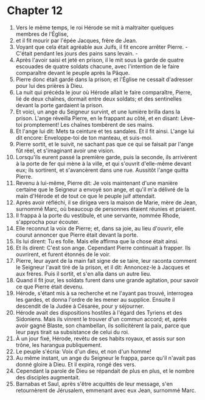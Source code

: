 # Chapter 12

1. Vers le même temps, le roi Hérode se mit à maltraiter quelques membres de l'Église,
2. et il fit mourir par l'épée Jacques, frère de Jean.
3. Voyant que cela était agréable aux Juifs, il fit encore arrêter Pierre. -C'était pendant les jours des pains sans levain. -
4. Après l'avoir saisi et jeté en prison, il le mit sous la garde de quatre escouades de quatre soldats chacune, avec l'intention de le faire comparaître devant le peuple après la Pâque.
5. Pierre donc était gardé dans la prison; et l'Église ne cessait d'adresser pour lui des prières à Dieu.
6. La nuit qui précéda le jour où Hérode allait le faire comparaître, Pierre, lié de deux chaînes, dormait entre deux soldats; et des sentinelles devant la porte gardaient la prison.
7. Et voici, un ange du Seigneur survint, et une lumière brilla dans la prison. L'ange réveilla Pierre, en le frappant au côté, et en disant: Lève-toi promptement! Les chaînes tombèrent de ses mains.
8. Et l'ange lui dit: Mets ta ceinture et tes sandales. Et il fit ainsi. L'ange lui dit encore: Enveloppe-toi de ton manteau, et suis-moi.
9. Pierre sortit, et le suivit, ne sachant pas que ce qui se faisait par l'ange fût réel, et s'imaginant avoir une vision.
10. Lorsqu'ils eurent passé la première garde, puis la seconde, ils arrivèrent à la porte de fer qui mène à la ville, et qui s'ouvrit d'elle-même devant eux; ils sortirent, et s'avancèrent dans une rue. Aussitôt l'ange quitta Pierre.
11. Revenu à lui-même, Pierre dit: Je vois maintenant d'une manière certaine que le Seigneur a envoyé son ange, et qu'il m'a délivré de la main d'Hérode et de tout ce que le peuple juif attendait.
12. Après avoir réfléchi, il se dirigea vers la maison de Marie, mère de Jean, surnommé Marc, où beaucoup de personnes étaient réunies et priaient.
13. Il frappa à la porte du vestibule, et une servante, nommée Rhode, s'approcha pour écouter.
14. Elle reconnut la voix de Pierre; et, dans sa joie, au lieu d'ouvrir, elle courut annoncer que Pierre était devant la porte.
15. Ils lui dirent: Tu es folle. Mais elle affirma que la chose était ainsi.
16. Et ils dirent: C'est son ange. Cependant Pierre continuait à frapper. Ils ouvrirent, et furent étonnés de le voir.
17. Pierre, leur ayant de la main fait signe de se taire, leur raconta comment le Seigneur l'avait tiré de la prison, et il dit: Annoncez-le à Jacques et aux frères. Puis il sortit, et s'en alla dans un autre lieu.
18. Quand il fit jour, les soldats furent dans une grande agitation, pour savoir ce que Pierre était devenu.
19. Hérode, s'étant mis à sa recherche et ne l'ayant pas trouvé, interrogea les gardes, et donna l'ordre de les mener au supplice. Ensuite il descendit de la Judée à Césarée, pour y séjourner.
20. Hérode avait des dispositions hostiles à l'égard des Tyriens et des Sidoniens. Mais ils vinrent le trouver d'un commun accord; et, après avoir gagné Blaste, son chambellan, ils sollicitèrent la paix, parce que leur pays tirait sa subsistance de celui du roi.
21. À un jour fixé, Hérode, revêtu de ses habits royaux, et assis sur son trône, les harangua publiquement.
22. Le peuple s'écria: Voix d'un dieu, et non d'un homme!
23. Au même instant, un ange du Seigneur le frappa, parce qu'il n'avait pas donné gloire à Dieu. Et il expira, rongé des vers.
24. Cependant la parole de Dieu se répandait de plus en plus, et le nombre des disciples augmentait.
25. Barnabas et Saul, après s'être acquittés de leur message, s'en retournèrent de Jérusalem, emmenant avec eux Jean, surnommé Marc.

